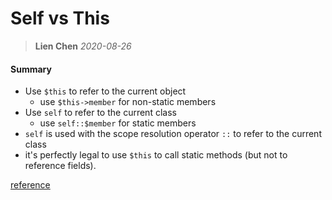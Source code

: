 # Self vs This
> **Lien Chen** *2020-08-26*

#### Summary
* Use `$this` to refer to the current object
    * use `$this->member` for non-static members
* Use `self` to refer to the current class
    * use `self::$member` for static members
* `self` is used with the scope resolution operator `::` to refer to the current class
* it's perfectly legal to use `$this` to call static methods (but not to reference fields).

[reference](https://stackoverflow.com/questions/151969/when-to-use-self-over-this)